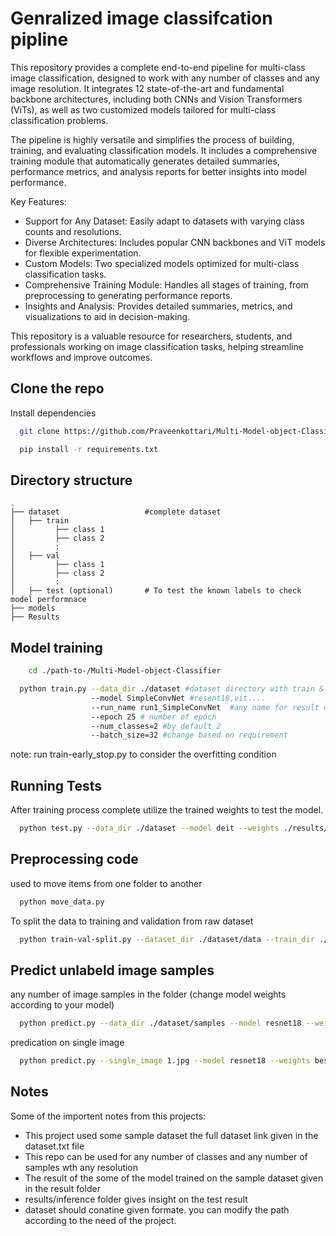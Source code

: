 
# Genralized image classifcation pipline

This repository provides a complete end-to-end pipeline for multi-class image classification, designed to work with any number of classes and any image resolution. It integrates 12 state-of-the-art and fundamental backbone architectures, including both CNNs and Vision Transformers (ViTs), as well as two customized models tailored for multi-class classification problems.

The pipeline is highly versatile and simplifies the process of building, training, and evaluating classification models. It includes a comprehensive training module that automatically generates detailed summaries, performance metrics, and analysis reports for better insights into model performance.

Key Features:
* Support for Any Dataset: Easily adapt to datasets with varying class counts and resolutions.
* Diverse Architectures: Includes popular CNN backbones and ViT models for flexible experimentation.
* Custom Models: Two specialized models optimized for multi-class classification tasks.
* Comprehensive Training Module: Handles all stages of training, from preprocessing to generating performance reports.
* Insights and Analysis: Provides detailed summaries, metrics, and visualizations to aid in decision-making.

This repository is a valuable resource for researchers, students, and professionals working on image classification tasks, helping streamline workflows and improve outcomes.

## Clone the repo

Install dependencies

```bash
  git clone https://github.com/Praveenkottari/Multi-Model-object-Classifier.git
```
```bash
  pip install -r requirements.txt
```    
## Directory structure
    .
    ├── dataset                   #complete dataset
    │   ├── train
    │         ├── class 1
    │         ├── class 2
    │         :
    │   ├── val
    │         ├── class 1
    │         ├── class 2
    │         :
    │   ├── test (optional)       # To test the known labels to check model performnace
    ├── models              
    ├── Results



## Model training

```bash
    cd ./path-to-/Multi-Model-object-Classifier
```

```bash
  python train.py --data_dir ./dataset #dataset directory with train & val
                  --model SimpleConvNet #resent18,vit....
                  --run_name run1_SimpleConvNet  #any name for result dir
                  --epoch 25 # number of epoch
                  --num_classes=2 #by default 2
                  --batch_size=32 #change based on requirement       
```
note: run train-early_stop.py to consider the overfitting condition


## Running Tests
After training process complete  utilize the trained weights to test the model.
```bash
  python test.py --data_dir ./dataset --model deit --weights ./results/runs/run1_SimpleConvNet/weights/best.pt
```

## Preprocessing code
used to move items from one folder to another
```bash
  python move_data.py 
```
To split the data to training and validation from raw dataset
```bash
  python train-val-split.py --dataset_dir ./dataset/data --train_dir ./dataset/train --val_dir ./dataset/val --train_ratio 0.75 --val_ratio 0.25
```
## Predict unlabeld image samples
any number of image samples in the folder
(change model weights according to your model)
```bash
  python predict.py --data_dir ./dataset/samples --model resnet18 --weights best.pt --yaml class_names.yaml
```
predication on single image
```bash
  python predict.py --single_image 1.jpg --model resnet18 --weights best.pt --yaml class_names.yaml  
```

## Notes

Some of the importent notes from this projects:
- This project used some sample dataset the full dataset link given in the dataset.txt file
- This repo can be used for any number of classes and any number of samples wth any resolution
- The result of the some of the model trained on the sample dataset given in the result folder
- results/inference folder gives insight on the test result
- dataset should conatine given formate. you can modify the path according to the need of the project.



